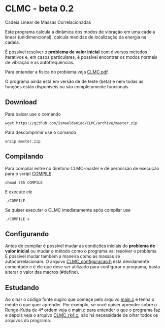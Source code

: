 # CLMC - beta 0.2
Cadeia Linear de Massas Correlacionadas

Este programa calcula a dinâmica dos modos de vibração em uma cadeia linear (unidimencional), calcula medidas de localização da energia na cadeia.

É possível resolver o **problema de valor inicial** com diversos metodos iterativos e, em casos particulares, é possível encontrar os modos normais de
vibração e as autofrequências.

Para entender a física no problema veja [CLMC.pdf](CLMC.pdf).

O programa ainda está em versão de de teste (beta) e nem todas as funções estão disponíveis ou são completamente funcionais.

## Download

Para baixar use o comando

```
wget https://github.com/ismaeldamiao/CLMC/archive/master.zip
```

Para descomprimir use o comando

```
unzip master.zip
```

## Compilando

Para compilar entre no diretório CLMC-master e dê permissão de execução para o script [COMPILE](COMPILE)

```
chmod 755 COMPILE
```

E execute ele

```
./COMPILE
```

Se quiser executar o CLMC imediatamente após compilar use

```
./COMPILE x
```

## Configurando

Antes de compilar é possível mudar as condições iniciais do **problema de valor inicial** ou mudar o método como o programa vai resolver o problema.
É possível mudar também a maneira como as massas se autocorrelacionam. O arquivo [CLMC_configuracao.h](CLMC_configuracao.h) está devidamente comentado e é ele
que deve ser utilizado para configurar o programa, basta alterar o valor das macros (#define).

## Estudando

Ao olhar o código fonte sugiro que começe pelo arquivo [main.c](main.c) e tenha o mente o que quer aprender. Por exemplo, se você quiser aprender sobre o
Runge-Kutta de 4ª ordem veja o [main.c](main.c) para entender o que o programa faz e depois veja o arquivo [CLMC_rk4.c](CLMC_rk4.c), não há necessidade
de olhar todos os arquivos do programa.
